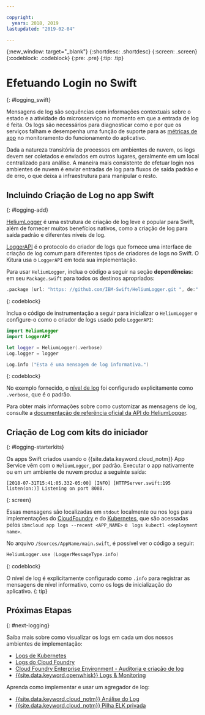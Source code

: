 ```yaml
---

copyright:
  years: 2018, 2019
lastupdated: "2019-02-04"

---
```


{:new_window: target="_blank"}
{:shortdesc: .shortdesc}
{:screen: .screen}
{:codeblock: .codeblock}
{:pre: .pre}
{:tip: .tip}

# Efetuando Login no Swift
{: #logging_swift}

Mensagens de log são sequências com informações contextuais sobre o estado e a atividade do microsserviço no momento em que a entrada de log é feita. Os logs são necessários para diagnosticar como e por que os serviços falham e desempenha uma função de suporte para as [métricas de app](/docs/swift/cloudnative/appmetrics.html) no monitoramento do funcionamento do aplicativo.

Dada a natureza transitória de processos em ambientes de nuvem, os logs devem ser coletados e enviados em outros lugares, geralmente em um local centralizado para análise. A maneira mais consistente de efetuar login nos ambientes de nuvem é enviar entradas de log para fluxos de saída padrão e de erro, o que deixa a infraestrutura para manipular o resto.

## Incluindo Criação de Log no app Swift
{: #logging-add}

[HeliumLogger](https://github.com/IBM-Swift/HeliumLogger) é uma estrutura de criação de log leve e popular para Swift, além de fornecer muitos benefícios nativos, como a criação de log para saída padrão e diferentes níveis de log.

[LoggerAPI](https://github.com/IBM-Swift/LoggerAPI) é o protocolo do criador de logs que fornece uma interface de criação de log comum para diferentes tipos de criadores de logs no Swift. O Kitura usa o `LoggerAPI` em toda sua implementação.

Para usar `HeliumLogger`, inclua o código a seguir na seção **dependências:** em seu `Package.swift` para todos os destinos apropriados:
```swift
.package (url: "https: //github.com/IBM-Swift/HeliumLogger.git ", de:" 1.7.1 ")
```
{: codeblock}

Inclua o código de instrumentação a seguir para inicializar o `HeliumLogger` e configure-o como o criador de logs usado pelo `LoggerAPI`:
```swift
import HeliumLogger
import LoggerAPI

let logger = HeliumLogger(.verbose)
Log.logger = logger

Log.info ("Esta é uma mensagem de log informativa.")
```
{: codeblock}

No exemplo fornecido, o [nível de log](http://ibm-swift.github.io/HeliumLogger/) foi configurado explicitamente como `.verbose`, que é o padrão.

Para obter mais informações sobre como customizar as mensagens de log, consulte a [documentação de referência oficial da API do HeliumLogger](http://ibm-swift.github.io/HeliumLogger/).

## Criação de Log com kits do iniciador
{: #logging-starterkits}

Os apps Swift criados usando o {{site.data.keyword.cloud_notm}} App Service vêm com o `HeliumLogger`, por padrão. Executar o app nativamente ou em um ambiente de nuvem produz a seguinte saída:
```
[2018-07-31T15:41:05.332-05:00] [INFO] [HTTPServer.swift:195 listen(on:)] Listening on port 8080.
```
{: screen}

Essas mensagens são localizadas em `stdout` localmente ou nos logs para implementações do [CloudFoundry](https://console.bluemix.net/docs/cli/reference/bluemix_cli/bx_cli.html#ibmcloud_app_logs) e do [Kubernetes](https://kubernetes-v1-4.github.io/docs/user-guide/kubectl/kubectl_logs/), que são acessadas pelos `ibmcloud app logs --recent <APP_NAME>`  e  ` logs kubectl <deployment name>`.

No arquivo `/Sources/AppName/main.swift`, é possível ver o código a seguir:
```swift
HeliumLogger.use (LoggerMessageType.info)
```
{: codeblock}

O nível de log é explicitamente configurado como `.info` para registrar as mensagens de nível informativo, como os logs de inicialização do aplicativo.
{: tip}

## Próximas Etapas
{: #next-logging}

Saiba mais sobre como visualizar os logs em cada um dos nossos ambientes de implementação:
* [ Logs de Kubernetes ](https://kubernetes-v1-4.github.io/docs/user-guide/kubectl/kubectl_logs/)
* [ Logs do Cloud Foundry ](/docs/cli/reference/ibmcloud/bx_cli.html)
* [Cloud Foundry Enterprise Environment - Auditoria e criação de log](docs/cloud-foundry/auditing-logging.html)
* [ {{site.data.keyword.openwhisk}}  Logs & Monitoring ](/docs/openwhisk/openwhisk_logs.html)

Aprenda como implementar e usar um agregador de log:
* [ {{site.data.keyword.cloud_notm}}  Análise do Log ](/docs/services/CloudLogAnalysis/log_analysis_ov.html)
* [ {{site.data.keyword.cloud_notm}}  Pilha ELK privada ](https://www.ibm.com/support/knowledgecenter/en/SSBS6K_2.1.0.2/manage_metrics/logging_elk.html)
